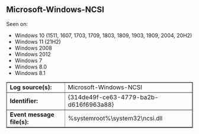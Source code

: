 ## Microsoft-Windows-NCSI

Seen on:
* Windows 10 (1511, 1607, 1703, 1709, 1803, 1809, 1903, 1909, 2004, 20H2)
* Windows 11 (21H2)
* Windows 2008
* Windows 2012
* Windows 7
* Windows 8.0
* Windows 8.1

<table border="1" class="docutils">
  <tbody>
    <tr>
      <td><b>Log source(s):</b></td>
      <td>Microsoft-Windows-NCSI</td>
    </tr>
    <tr>
      <td><b>Identifier:</b></td>
      <td>{314de49f-ce63-4779-ba2b-d616f6963a88}</td>
    </tr>
    <tr>
      <td><b>Event message file(s):</b></td>
      <td>%systemroot%\system32\ncsi.dll</td>
    </tr>
  </tbody>
</table>

&nbsp;

